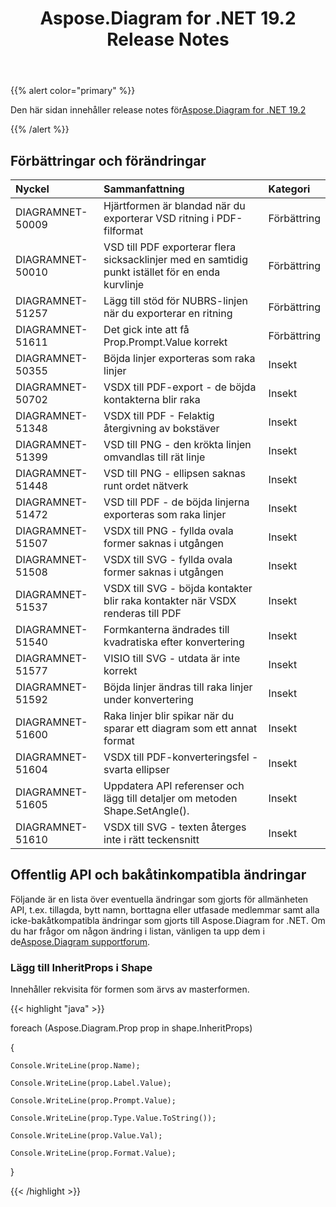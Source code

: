 ﻿---
title: Aspose.Diagram for .NET 19.2 Release Notes
type: docs
weight: 110
url: /sv/net/aspose-diagram-for-net-19-2-release-notes/
---
{{% alert color="primary" %}} 

Den här sidan innehåller release notes för[Aspose.Diagram for .NET 19.2](https://www.nuget.org/packages/Aspose.Diagram/19.2.0)

{{% /alert %}} 
## **Förbättringar och förändringar**

|**Nyckel**|**Sammanfattning**|**Kategori**|
|:- |:- |:- |
|DIAGRAMNET-50009|Hjärtformen är blandad när du exporterar VSD ritning i PDF-filformat|Förbättring|
|DIAGRAMNET-50010|VSD till PDF exporterar flera sicksacklinjer med en samtidig punkt istället för en enda kurvlinje|Förbättring|
|DIAGRAMNET-51257|Lägg till stöd för NUBRS-linjen när du exporterar en ritning|Förbättring|
|DIAGRAMNET-51611|Det gick inte att få Prop.Prompt.Value korrekt|Förbättring|
|DIAGRAMNET-50355|Böjda linjer exporteras som raka linjer|Insekt|
|DIAGRAMNET-50702|VSDX till PDF-export - de böjda kontakterna blir raka|Insekt|
|DIAGRAMNET-51348|VSDX till PDF - Felaktig återgivning av bokstäver|Insekt|
|DIAGRAMNET-51399|VSD till PNG - den krökta linjen omvandlas till rät linje|Insekt|
|DIAGRAMNET-51448|VSD till PNG - ellipsen saknas runt ordet nätverk|Insekt|
|DIAGRAMNET-51472|VSD till PDF - de böjda linjerna exporteras som raka linjer|Insekt|
|DIAGRAMNET-51507|VSDX till PNG - fyllda ovala former saknas i utgången|Insekt|
|DIAGRAMNET-51508|VSDX till SVG - fyllda ovala former saknas i utgången|Insekt|
|DIAGRAMNET-51537|VSDX till SVG - böjda kontakter blir raka kontakter när VSDX renderas till PDF|Insekt|
|DIAGRAMNET-51540|Formkanterna ändrades till kvadratiska efter konvertering|Insekt|
|DIAGRAMNET-51577|VISIO till SVG - utdata är inte korrekt|Insekt|
|DIAGRAMNET-51592|Böjda linjer ändras till raka linjer under konvertering|Insekt|
|DIAGRAMNET-51600|Raka linjer blir spikar när du sparar ett diagram som ett annat format|Insekt|
|DIAGRAMNET-51604|VSDX till PDF-konverteringsfel - svarta ellipser|Insekt|
|DIAGRAMNET-51605|Uppdatera API referenser och lägg till detaljer om metoden Shape.SetAngle().|Insekt|
|DIAGRAMNET-51610|VSDX till SVG - texten återges inte i rätt teckensnitt|Insekt|
## **Offentlig API och bakåtinkompatibla ändringar**
Följande är en lista över eventuella ändringar som gjorts för allmänheten API, t.ex. tillagda, bytt namn, borttagna eller utfasade medlemmar samt alla icke-bakåtkompatibla ändringar som gjorts till Aspose.Diagram for .NET. Om du har frågor om någon ändring i listan, vänligen ta upp dem i de[Aspose.Diagram supportforum](https://forum.aspose.com/c/diagram/17).
### **Lägg till InheritProps i Shape**
Innehåller rekvisita för formen som ärvs av masterformen.

{{< highlight "java" >}}

  foreach (Aspose.Diagram.Prop prop in shape.InheritProps)

{

    Console.WriteLine(prop.Name);

    Console.WriteLine(prop.Label.Value);

    Console.WriteLine(prop.Prompt.Value);

    Console.WriteLine(prop.Type.Value.ToString());

    Console.WriteLine(prop.Value.Val);

    Console.WriteLine(prop.Format.Value);

}

{{< /highlight >}}
